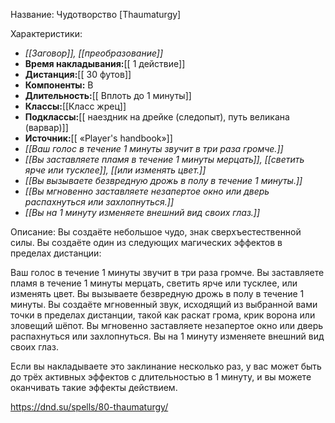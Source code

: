Название: Чудотворство \[Thaumaturgy] 

Характеристики:
- *[[Заговор]], [[преобразование]]*
- **Время накладывания:**[[ 1 действие]]
- **Дистанция:**[[ 30 футов]]
- **Компоненты:** В
- **Длительность:**[[ Вплоть до 1 минуты]]
- **Классы:**[[Класс  жрец]]
- **Подклассы:**[[ наездник на дрейке (следопыт), путь великана (варвар)]]
- **Источник:**[[ «Player's handbook»]]
- *[[Ваш голос в течение 1 минуты звучит в три раза громче.]]*
- *[[Вы заставляете пламя в течение 1 минуты мерцать]], [[светить ярче или тусклее]], [[или изменять цвет.]]*
- *[[Вы вызываете безвредную дрожь в полу в течение 1 минуты.]]*
- *[[Вы мгновенно заставляете незапертое окно или дверь распахнуться или захлопнуться.]]*
- *[[Вы на 1 минуту изменяете внешний вид своих глаз.]]*

Описание:
Вы создаёте небольшое чудо, знак сверхъестественной силы. Вы создаёте один из следующих магических эффектов в пределах дистанции:

Ваш голос в течение 1 минуты звучит в три раза громче.
Вы заставляете пламя в течение 1 минуты мерцать, светить ярче или тусклее, или изменять цвет.
Вы вызываете безвредную дрожь в полу в течение 1 минуты.
Вы создаёте мгновенный звук, исходящий из выбранной вами точки в пределах дистанции, такой как раскат грома, крик ворона или зловещий шёпот.
Вы мгновенно заставляете незапертое окно или дверь распахнуться или захлопнуться.
Вы на 1 минуту изменяете внешний вид своих глаз.

Если вы накладываете это заклинание несколько раз, у вас может быть до трёх активных эффектов с длительностью в 1 минуту, и вы можете оканчивать такие эффекты действием.

https://dnd.su/spells/80-thaumaturgy/